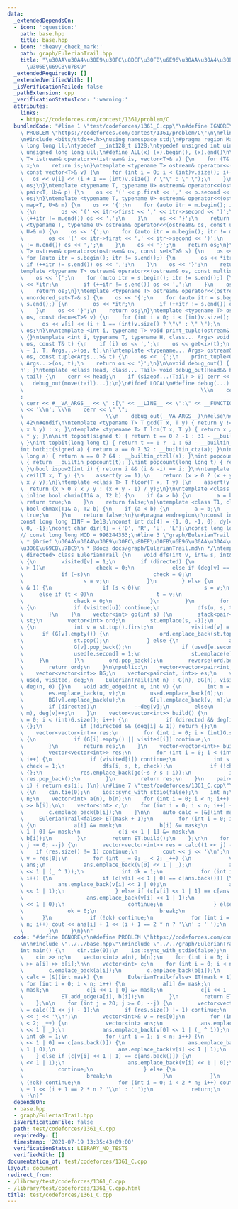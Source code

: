 ```yaml
---
data:
  _extendedDependsOn:
  - icon: ':question:'
    path: base.hpp
    title: base.hpp
  - icon: ':heavy_check_mark:'
    path: graph/EulerianTrail.hpp
    title: "\u30AA\u30A4\u30E9\u30FC\u8DEF\u30FB\u6E96\u30AA\u30A4\u30E9\u30FC\u8DEF\
      \u306E\u69CB\u7BC9"
  _extendedRequiredBy: []
  _extendedVerifiedWith: []
  _isVerificationFailed: false
  _pathExtension: cpp
  _verificationStatusIcon: ':warning:'
  attributes:
    links:
    - https://codeforces.com/contest/1361/problem/C
  bundledCode: "#line 1 \"test/codeforces/1361_C.cpp\"\n#define IGNORE\n\n#define\
    \ PROBLEM \"https://codeforces.com/contest/1361/problem/C\"\n\n#line 2 \"base.hpp\"\
    \n#include <bits/stdc++.h>\nusing namespace std;\n#pragma region Macros\ntypedef\
    \ long long ll;\ntypedef __int128_t i128;\ntypedef unsigned int uint;\ntypedef\
    \ unsigned long long ull;\n#define ALL(x) (x).begin(), (x).end()\n\ntemplate <typename\
    \ T> istream& operator>>(istream& is, vector<T>& v) {\n    for (T& x : v) is >>\
    \ x;\n    return is;\n}\ntemplate <typename T> ostream& operator<<(ostream& os,\
    \ const vector<T>& v) {\n    for (int i = 0; i < (int)v.size(); i++) {\n     \
    \   os << v[i] << (i + 1 == (int)v.size() ? \"\" : \" \");\n    }\n    return\
    \ os;\n}\ntemplate <typename T, typename U> ostream& operator<<(ostream& os, const\
    \ pair<T, U>& p) {\n    os << '(' << p.first << ',' << p.second << ')';\n    return\
    \ os;\n}\ntemplate <typename T, typename U> ostream& operator<<(ostream& os, const\
    \ map<T, U>& m) {\n    os << '{';\n    for (auto itr = m.begin(); itr != m.end();)\
    \ {\n        os << '(' << itr->first << ',' << itr->second << ')';\n        if\
    \ (++itr != m.end()) os << ',';\n    }\n    os << '}';\n    return os;\n}\ntemplate\
    \ <typename T, typename U> ostream& operator<<(ostream& os, const unordered_map<T,\
    \ U>& m) {\n    os << '{';\n    for (auto itr = m.begin(); itr != m.end();) {\n\
    \        os << '(' << itr->first << ',' << itr->second << ')';\n        if (++itr\
    \ != m.end()) os << ',';\n    }\n    os << '}';\n    return os;\n}\ntemplate <typename\
    \ T> ostream& operator<<(ostream& os, const set<T>& s) {\n    os << '{';\n   \
    \ for (auto itr = s.begin(); itr != s.end();) {\n        os << *itr;\n       \
    \ if (++itr != s.end()) os << ',';\n    }\n    os << '}';\n    return os;\n}\n\
    template <typename T> ostream& operator<<(ostream& os, const multiset<T>& s) {\n\
    \    os << '{';\n    for (auto itr = s.begin(); itr != s.end();) {\n        os\
    \ << *itr;\n        if (++itr != s.end()) os << ',';\n    }\n    os << '}';\n\
    \    return os;\n}\ntemplate <typename T> ostream& operator<<(ostream& os, const\
    \ unordered_set<T>& s) {\n    os << '{';\n    for (auto itr = s.begin(); itr !=\
    \ s.end();) {\n        os << *itr;\n        if (++itr != s.end()) os << ',';\n\
    \    }\n    os << '}';\n    return os;\n}\ntemplate <typename T> ostream& operator<<(ostream&\
    \ os, const deque<T>& v) {\n    for (int i = 0; i < (int)v.size(); i++) {\n  \
    \      os << v[i] << (i + 1 == (int)v.size() ? \"\" : \" \");\n    }\n    return\
    \ os;\n}\n\ntemplate <int i, typename T> void print_tuple(ostream&, const T&)\
    \ {}\ntemplate <int i, typename T, typename H, class... Args> void print_tuple(ostream&\
    \ os, const T& t) {\n    if (i) os << ',';\n    os << get<i>(t);\n    print_tuple<i\
    \ + 1, T, Args...>(os, t);\n}\ntemplate <typename... Args> ostream& operator<<(ostream&\
    \ os, const tuple<Args...>& t) {\n    os << '{';\n    print_tuple<0, tuple<Args...>,\
    \ Args...>(os, t);\n    return os << '}';\n}\n\nvoid debug_out() { cerr << '\\\
    n'; }\ntemplate <class Head, class... Tail> void debug_out(Head&& head, Tail&&...\
    \ tail) {\n    cerr << head;\n    if (sizeof...(Tail) > 0) cerr << \", \";\n \
    \   debug_out(move(tail)...);\n}\n#ifdef LOCAL\n#define debug(...)           \
    \                                                        \\\n    cerr << \" \"\
    ;                                                                     \\\n   \
    \ cerr << #__VA_ARGS__ << \" :[\" << __LINE__ << \":\" << __FUNCTION__ << \"]\"\
    \ << '\\n'; \\\n    cerr << \" \";                                           \
    \                          \\\n    debug_out(__VA_ARGS__)\n#else\n#define debug(...)\
    \ 42\n#endif\n\ntemplate <typename T> T gcd(T x, T y) { return y != 0 ? gcd(y,\
    \ x % y) : x; }\ntemplate <typename T> T lcm(T x, T y) { return x / gcd(x, y)\
    \ * y; }\n\nint topbit(signed t) { return t == 0 ? -1 : 31 - __builtin_clz(t);\
    \ }\nint topbit(long long t) { return t == 0 ? -1 : 63 - __builtin_clzll(t); }\n\
    int botbit(signed a) { return a == 0 ? 32 : __builtin_ctz(a); }\nint botbit(long\
    \ long a) { return a == 0 ? 64 : __builtin_ctzll(a); }\nint popcount(signed t)\
    \ { return __builtin_popcount(t); }\nint popcount(long long t) { return __builtin_popcountll(t);\
    \ }\nbool ispow2(int i) { return i && (i & -i) == i; }\n\ntemplate <class T> T\
    \ ceil(T x, T y) {\n    assert(y >= 1);\n    return (x > 0 ? (x + y - 1) / y :\
    \ x / y);\n}\ntemplate <class T> T floor(T x, T y) {\n    assert(y >= 1);\n  \
    \  return (x > 0 ? x / y : (x + y - 1) / y);\n}\n\ntemplate <class T1, class T2>\
    \ inline bool chmin(T1& a, T2 b) {\n    if (a > b) {\n        a = b;\n       \
    \ return true;\n    }\n    return false;\n}\ntemplate <class T1, class T2> inline\
    \ bool chmax(T1& a, T2 b) {\n    if (a < b) {\n        a = b;\n        return\
    \ true;\n    }\n    return false;\n}\n#pragma endregion\n\nconst int INF = 1e9;\n\
    const long long IINF = 1e18;\nconst int dx[4] = {1, 0, -1, 0}, dy[4] = {0, 1,\
    \ 0, -1};\nconst char dir[4] = {'D', 'R', 'U', 'L'};\nconst long long MOD = 1000000007;\n\
    // const long long MOD = 998244353;\n#line 3 \"graph/EulerianTrail.hpp\"\n\n/**\n\
    \ * @brief \u30AA\u30A4\u30E9\u30FC\u8DEF\u30FB\u6E96\u30AA\u30A4\u30E9\u30FC\u8DEF\
    \u306E\u69CB\u7BC9\n * @docs docs/graph/EulerianTrail.md\n */\ntemplate <bool\
    \ directed> class EulerianTrail {\n    void dfs(int v, int& s, int& t, int& check)\
    \ {\n        visited[v] = 1;\n        if (directed) {\n            if (abs(deg[v])\
    \ > 1)\n                check = 0;\n            else if (deg[v] == 1) {\n    \
    \            if (~s)\n                    check = 0;\n                else\n \
    \                   s = v;\n            }\n        } else {\n            if (deg[v]\
    \ & 1) {\n                if (s < 0)\n                    s = v;\n           \
    \     else if (t < 0)\n                    t = v;\n                else\n    \
    \                check = 0;\n            }\n        }\n        for (int u : BG[v])\
    \ {\n            if (visited[u]) continue;\n            dfs(u, s, t, check);\n\
    \        }\n    }\n    vector<int> go(int s) {\n        stack<pair<int, int>>\
    \ st;\n        vector<int> ord;\n        st.emplace(s, -1);\n        while (!st.empty())\
    \ {\n            int v = st.top().first;\n            visited[v] = 1;\n      \
    \      if (G[v].empty()) {\n                ord.emplace_back(st.top().second);\n\
    \                st.pop();\n            } else {\n                auto e = G[v].back();\n\
    \                G[v].pop_back();\n                if (used[e.second]) continue;\n\
    \                used[e.second] = 1;\n                st.emplace(e);\n       \
    \     }\n        }\n        ord.pop_back();\n        reverse(ord.begin(), ord.end());\n\
    \        return ord;\n    }\n\npublic:\n    vector<vector<pair<int, int>>> G;\n\
    \    vector<vector<int>> BG;\n    vector<pair<int, int>> es;\n    vector<int>\
    \ used, visited, deg;\n    EulerianTrail(int n) : G(n), BG(n), visited(n, 0),\
    \ deg(n, 0) {}\n    void add_edge(int u, int v) {\n        int m = es.size();\n\
    \        es.emplace_back(u, v);\n        used.emplace_back(0);\n        BG[u].emplace_back(v);\n\
    \        BG[v].emplace_back(u);\n        G[u].emplace_back(v, m);\n        deg[u]++;\n\
    \        if (directed)\n            --deg[v];\n        else\n            G[v].emplace_back(u,\
    \ m), deg[v]++;\n    }\n    vector<vector<int>> build() {\n        for (int i\
    \ = 0; i < (int)G.size(); i++) {\n            if (directed && deg[i] != 0) return\
    \ {};\n            if (!directed && (deg[i] & 1)) return {};\n        }\n    \
    \    vector<vector<int>> res;\n        for (int i = 0; i < (int)G.size(); i++)\
    \ {\n            if (G[i].empty() || visited[i]) continue;\n            res.emplace_back(go(i));\n\
    \        }\n        return res;\n    }\n    vector<vector<int>> build_semi() {\n\
    \        vector<vector<int>> res;\n        for (int i = 0; i < (int)G.size();\
    \ i++) {\n            if (visited[i]) continue;\n            int s = -1, t = -1,\
    \ check = 1;\n            dfs(i, s, t, check);\n            if (!check) return\
    \ {};\n            res.emplace_back(go(~s ? s : i));\n            if (res.back().empty())\
    \ res.pop_back();\n        }\n        return res;\n    }\n    pair<int, int> operator[](int\
    \ i) { return es[i]; }\n};\n#line 7 \"test/codeforces/1361_C.cpp\"\n\nint main()\
    \ {\n    cin.tie(0);\n    ios::sync_with_stdio(false);\n    int n;\n    cin >>\
    \ n;\n    vector<int> a(n), b(n);\n    for (int i = 0; i < n; i++) cin >> a[i]\
    \ >> b[i];\n\n    vector<int> c;\n    for (int i = 0; i < n; i++) {\n        c.emplace_back(a[i]);\n\
    \        c.emplace_back(b[i]);\n    }\n\n    auto calc = [&](int mask) {\n   \
    \     EulerianTrail<false> ET(mask + 1);\n        for (int i = 0; i < n; i++)\
    \ {\n            a[i] &= mask;\n            b[i] &= mask;\n            c[i <<\
    \ 1 | 0] &= mask;\n            c[i << 1 | 1] &= mask;\n            ET.add_edge(a[i],\
    \ b[i]);\n        }\n        return ET.build();\n    };\n\n    for (int j = 20;\
    \ j >= 0; --j) {\n        vector<vector<int>> res = calc((1 << j) - 1);\n    \
    \    if (res.size() != 1) continue;\n        cout << j << '\\n';\n        vector<int>&\
    \ v = res[0];\n        for (int _ = 0; _ < 2; _++) {\n            vector<int>\
    \ ans;\n            ans.emplace_back(v[0] << 1 | _);\n            ans.emplace_back(v[0]\
    \ << 1 | (_ ^ 1));\n            int ok = 1;\n            for (int i = 1; i < n;\
    \ i++) {\n                if (c[v[i] << 1 | 0] == c[ans.back()]) {\n         \
    \           ans.emplace_back(v[i] << 1 | 0);\n                    ans.emplace_back(v[i]\
    \ << 1 | 1);\n                } else if (c[v[i] << 1 | 1] == c[ans.back()]) {\n\
    \                    ans.emplace_back(v[i] << 1 | 1);\n                    ans.emplace_back(v[i]\
    \ << 1 | 0);\n                    continue;\n                } else {\n      \
    \              ok = 0;\n                    break;\n                }\n      \
    \      }\n            if (!ok) continue;\n            for (int i = 0; i < 2 *\
    \ n; i++) cout << ans[i] + 1 << (i + 1 == 2 * n ? '\\n' : ' ');\n            return;\n\
    \        }\n    }\n}\n"
  code: "#define IGNORE\n\n#define PROBLEM \"https://codeforces.com/contest/1361/problem/C\"\
    \n\n#include \"../../base.hpp\"\n#include \"../../graph/EulerianTrail.hpp\"\n\n\
    int main() {\n    cin.tie(0);\n    ios::sync_with_stdio(false);\n    int n;\n\
    \    cin >> n;\n    vector<int> a(n), b(n);\n    for (int i = 0; i < n; i++) cin\
    \ >> a[i] >> b[i];\n\n    vector<int> c;\n    for (int i = 0; i < n; i++) {\n\
    \        c.emplace_back(a[i]);\n        c.emplace_back(b[i]);\n    }\n\n    auto\
    \ calc = [&](int mask) {\n        EulerianTrail<false> ET(mask + 1);\n       \
    \ for (int i = 0; i < n; i++) {\n            a[i] &= mask;\n            b[i] &=\
    \ mask;\n            c[i << 1 | 0] &= mask;\n            c[i << 1 | 1] &= mask;\n\
    \            ET.add_edge(a[i], b[i]);\n        }\n        return ET.build();\n\
    \    };\n\n    for (int j = 20; j >= 0; --j) {\n        vector<vector<int>> res\
    \ = calc((1 << j) - 1);\n        if (res.size() != 1) continue;\n        cout\
    \ << j << '\\n';\n        vector<int>& v = res[0];\n        for (int _ = 0; _\
    \ < 2; _++) {\n            vector<int> ans;\n            ans.emplace_back(v[0]\
    \ << 1 | _);\n            ans.emplace_back(v[0] << 1 | (_ ^ 1));\n           \
    \ int ok = 1;\n            for (int i = 1; i < n; i++) {\n                if (c[v[i]\
    \ << 1 | 0] == c[ans.back()]) {\n                    ans.emplace_back(v[i] <<\
    \ 1 | 0);\n                    ans.emplace_back(v[i] << 1 | 1);\n            \
    \    } else if (c[v[i] << 1 | 1] == c[ans.back()]) {\n                    ans.emplace_back(v[i]\
    \ << 1 | 1);\n                    ans.emplace_back(v[i] << 1 | 0);\n         \
    \           continue;\n                } else {\n                    ok = 0;\n\
    \                    break;\n                }\n            }\n            if\
    \ (!ok) continue;\n            for (int i = 0; i < 2 * n; i++) cout << ans[i]\
    \ + 1 << (i + 1 == 2 * n ? '\\n' : ' ');\n            return;\n        }\n   \
    \ }\n}"
  dependsOn:
  - base.hpp
  - graph/EulerianTrail.hpp
  isVerificationFile: false
  path: test/codeforces/1361_C.cpp
  requiredBy: []
  timestamp: '2021-07-19 13:35:43+09:00'
  verificationStatus: LIBRARY_NO_TESTS
  verifiedWith: []
documentation_of: test/codeforces/1361_C.cpp
layout: document
redirect_from:
- /library/test/codeforces/1361_C.cpp
- /library/test/codeforces/1361_C.cpp.html
title: test/codeforces/1361_C.cpp
---
```


